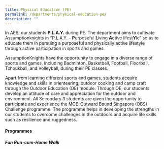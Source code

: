 ```yaml
---
title: Physical Education (PE)
permalink: /departments/physical-education-pe/
description: ""
---
```

In AES, our students&nbsp;**P.L.A.Y.**&nbsp;during PE. The department aims to cultivate Assumptionknights in “P.L.A.Y. –&nbsp;**P**urposeful&nbsp;**L**iving&nbsp;**A**ctive lifest**Y**le” so as to educate them in pursuing a purposeful and physically active lifestyle through active participation in sports and games.

  

AssumptionKnights have the opportunity to engage in a diverse range of sports and games, including Badminton, Basketball, Football, Floorball, Tchoukball, and Volleyball, during their PE classes.

 Apart from learning different sports and games, students acquire knowledge and skills in orienteering, outdoor cooking and camp craft through the Outdoor Education (OE) module. Through OE, our students develop an attitude of care and appreciation for the outdoor and environment. All Secondary 3 students are given the opportunity to participate and experience the MOE-Outward Bound Singapore (OBS) Challenge programme. The programme helps in developing the strengths in our students to overcome challenges in the outdoors and acquire life skills such as resilience and ruggedness.

  
#### Programmes

##### **Fun Run-cum-Home Walk**











